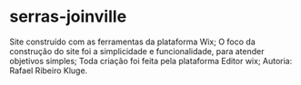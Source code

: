 # serras-joinville
  Site construído com as ferramentas da plataforma Wix;
  O foco da construção do site foi a simplicidade e funcionalidade, para atender objetivos simples;
  Toda criação foi feita pela plataforma Editor wix;
  Autoria: Rafael Ribeiro Kluge.
